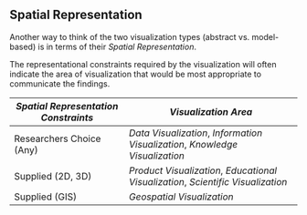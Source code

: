 ##  Spatial Representation

Another way to think of the two visualization types (abstract vs. model-based) is in terms of their *Spatial Representation*.

The representational constraints required by the visualization will often indicate the area of visualization that would be most appropriate to communicate the findings.

<!--
When the spatial representation is chosen by the researcher it is generally going to be a *Data Visualization*, *Information Visualization* or a *Knowledge Visualization*.

When the spatial representation is given to the researcher it is generally going to be a *Product Visualization*, *Educational Visualization* or a *Scientific Visualization*.

When the spatial representation is given to the researcher *and* said representation is based on geographical information it is generally going to be a *Geospatial Visualization*.
-->

*Spatial Representation Constraints* | *Visualization Area*
---|---
Researchers Choice (Any) | *Data Visualization*, *Information Visualization*, *Knowledge Visualization*
Supplied (2D, 3D) | *Product Visualization*, *Educational Visualization*, *Scientific Visualization*
Supplied (GIS) | *Geospatial Visualization*
